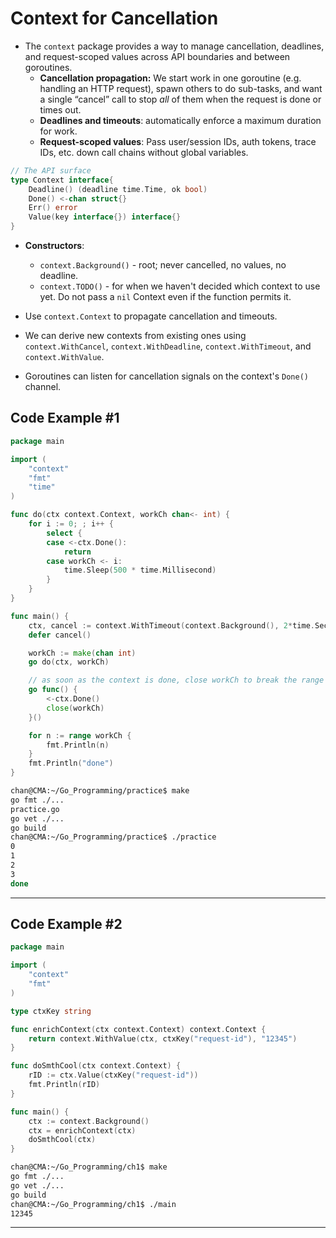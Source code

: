 # Context for Cancellation 

- The `context` package provides a way to manage cancellation, deadlines, and request-scoped values across API boundaries and between goroutines.
  - **Cancellation propagation:** We start work in one goroutine (e.g. handling an HTTP request), spawn others to do sub-tasks, and want a single “cancel” call to stop *all* of them when the request is done or times out.
  - **Deadlines and timeouts**: automatically enforce a maximum duration for work.
  - **Request-scoped values**: Pass user/session IDs, auth tokens, trace IDs, etc. down call chains without global variables.


```go
// The API surface
type Context interface{
    Deadline() (deadline time.Time, ok bool)
    Done() <-chan struct{}
    Err() error 
    Value(key interface{}) interface{}
}
```

- **Constructors**:
  - `context.Background()` - root; never cancelled, no values, no deadline.
  - `context.TODO()` - for when we haven't decided which context to use yet. Do not pass a `nil` Context even if the function permits it.

- Use `context.Context` to propagate cancellation and timeouts.
- We can derive new contexts from existing ones using `context.WithCancel`, `context.WithDeadline`, `context.WithTimeout`, and `context.WithValue`.
- Goroutines can listen for cancellation signals on the context's `Done()` channel.

## Code Example #1

```go
package main

import (
	"context"
	"fmt"
	"time"
)

func do(ctx context.Context, workCh chan<- int) {
	for i := 0; ; i++ {
		select {
		case <-ctx.Done():
			return
		case workCh <- i:
			time.Sleep(500 * time.Millisecond)
		}
	}
}

func main() {
	ctx, cancel := context.WithTimeout(context.Background(), 2*time.Second)
	defer cancel()

	workCh := make(chan int)
	go do(ctx, workCh)

	// as soon as the context is done, close workCh to break the range
	go func() {
		<-ctx.Done()
		close(workCh)
	}()

	for n := range workCh {
		fmt.Println(n)
	}
	fmt.Println("done")
}
```

```sh
chan@CMA:~/Go_Programming/practice$ make
go fmt ./...
practice.go
go vet ./...
go build
chan@CMA:~/Go_Programming/practice$ ./practice
0
1
2
3
done
```

---

## Code Example #2

```go
package main

import (
	"context"
	"fmt"
)

type ctxKey string

func enrichContext(ctx context.Context) context.Context {
	return context.WithValue(ctx, ctxKey("request-id"), "12345")
}

func doSmthCool(ctx context.Context) {
	rID := ctx.Value(ctxKey("request-id"))
	fmt.Println(rID)
}

func main() {
	ctx := context.Background()
	ctx = enrichContext(ctx)
	doSmthCool(ctx)
}
```

```sh
chan@CMA:~/Go_Programming/ch1$ make
go fmt ./...
go vet ./...
go build
chan@CMA:~/Go_Programming/ch1$ ./main
12345
```

---

